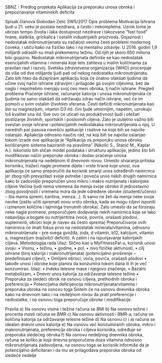 SBNZ  - Predlog projekata
Aplikacija za preporuku unosa obroka i prepoznavanje vitaminskih deficita

Spisak članova
Slobodan Zelić SW5/2017
Opis problema
Motivacija
Ishrana ljudi u 21. veku je postala nezdrava, a često i nekompletna. Uzrok tome je ubrzan tempo života i laka dostupnost nezdrave i takozvane “fast food” hrane, slatkiša, grickalica i ostalih industrijskih proizvoda.
Gojaznost i nedostatak mikronutrijenata su nažalost veoma česti problemi modernog čoveka, i utiču kako na fizičko tako i na mentalno zdravlje.
 U 2016. godini 1,9 milijardi odraslih su imali prekomernu težinu. Od njih je skoro 650 miliona bilo gojazno. 
Nedostatak mikronutrijenata definiše se kao nedostatak esencijalnih vitamina i minerala koje telo zahteva u malim količinama za pravilan rast i razvoj. Svetska zdravstvena organizacija (WHO) procenjuje da više od dve milijarde ljudi pati od nekog nedostatka mikronutrijenata.
Zato bih hteo da dizajniram aplikaciju koja će znatno olakšati ljudima da učine svoj način ishrane zdravijim i prilagode ga svojim ciljevima, bez da naglo i nepotrebno menjaju svoj ceo meni obroka, tj način ishrane.
Pregled problema
Praćenje ishrane, računanje kalorija i unosa mikronutrijenata će ljudima ne samo olakšati da održavaju zdrav način ishrane, već će im pomoći u svim ostalim životnim sferama.
Česti deficiti mikronutrijenata kao što su magnezijum, vitamin D3 itd. čini ljude umornijim, napetim, uzrokuju loš kvalitet sna itd. Sve ovo će uticati na produktivnost ljudi i otežati postizanje životnih, sportskih i poslovnih ciljeva.
Zato je izutetno važno biti svestan svoje ishrane i potencijalnih nedostakaka mikronutrijenata u njoj.
U narednih par pasusa navešću aplikacije i radove na koje bih se najviše oslanjao.
Apliakcija odnosno naučni rad, na koji bih se najviše oslanjao tokom izrade ove aplikacije je “Aplikacija za preporuku unosa obroka korišćenjem sistema 
baziranih na pravilima” (Nikolić S., Stanić M., Kaplar A.).
Iskoristio bih sličan model podataka i strukturu aplikacije, jedino što bih modifikovao način preporuke obroka i dodao praćenje unosa mikronutrijenata na nedeljnom ili dnevnom nivou.
Umesto stvaranja pritiska korisniku, tražeći nagle promene dijete i vrste hrane koje unosi, ova aplikacija će samo preporučiti da korisnik smanji unos određenih namirnica jer zbog njih prevazilazi svoje potrebe i poveća unos nekih drugih namirnica kako bi zadovoljio preporučen unos mikro i makro nutrijenata i kalorijske ciljeve
Većina ljudi nema vremena da menja svoje obroke ili jednostavno zbog povoljnosti i vremena mora da jede određene obroke (studenti/učenici – šta mama spremi, kantina, menza…). Ili samo ne želi da menja neke svoje navike (zašto učiti spremati novu vrstu obroka, kada se mogu ciljevi ispuniti i izmenom količine i tajminga trenutnih obroka).
Zato umesto da se forsiraju neke nagle promene, preporučujem dodavanje nekih namirnica koje se lako nabavljaju a bogate su nutrijentima (voće, povrće, orašasti plodovi, suplementi, obroci koje je naveo da često sprema)
Preporučivanje ovih namirnica će imati fokus prvo na nedostatak minerala/vitamina, odnosno mikronutrijenata – pre svega gvožđa, joda, d vitamin, b12, kalcijum, vitamin a, magnezijum (najčešći deficiti). A zatim i na ispunjavanje kalorijskih ciljeva.
Metodologija rada
Ulaz: Slično kao u MyFitnessPal-u, korisnik unosi svoju:
•	Visinu,
•	 težinu,
•	 godine,
•	 pol, 
•	nivo fizičke aktivnosti,
•	cilj ishrane (broj kalorija i makronutrijenata) (potencijalno proširenje – predefinisani ciljevi),
•	Omiljeni obroci, voća, povrća, orašasti plodovi
•	 takođe unosi i obroke koje planira da konzumira tokom dana ili ih je već konzumirao.
Izlaz: 
•	Indeks telesne mase i njegovo značenje,
•	Bazalni metabolizam,
•	Dnevni unos kalorija za održavanje telesne težine
•	Preporuka za sledeći obrok na osnovu ciljeva, prethodnih obroka i preferencija
•	Potencijalna deficijencija mikronutrijenata/vitamina i preporuka obroka na osnovu toga
Sistem će na osnovu dnevnika obroka kako na dnevnom tako i na nedeljnom nivou da prati preferencije i nedostatke, i na osnovu toga preporučuje obroke i modifikacije.

Pravila
a)	Na osnovu visine i težine računa se BMI
b)	Na osnovu težine i procenta masti računa se BMR
c)	Na osnovu aktivnosti i BMR-a, računa se količina kalorija za održavanje telesne težine
d)	Na osnovu c) i a) računa se idealan dnevni unos kalorija
e)	Na osnovu već konzumiranih obroka, mikro i makronutrijenata, preferencija obroka i ciljeva korisnika, određuje se preporuka sledećeg obroka
f)	Na osnovu nedeljnog dnevnika obroka, računa se koliko je koja dnevna preporučena doza vitamina odnosno mikronutrijenata zadovoljena, na osnovu toga se korisnik informiše da je potencijalno deficitaran i da mu se prilagođava preporuka obroka od sledeće nedelje



